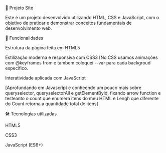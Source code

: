 
 
 🚀 Projeto Site 

Este é um projeto desenvolvido utilizando HTML, CSS e JavaScript, com o objetivo de praticar e demonstrar conceitos fundamentais de desenvolvimento web.

📌 Funcionalidades

Estrutura da página feita em HTML5

Estilização moderna e responsiva com CSS3
[No CSS usamos animações com @keyframes from e tambem coloquei --var para cada backgroud especifico.

Interatividade aplicada com JavaScript

[Aprofundando em Javascript e conheendo um pouco mais sobre queryselector, queryselectorAll e getElementById, fixando arrow function e testeanto o count que enumera itens do meu HTML e Lengh que diferente do Count retorna a quantidade total de itens]

🛠️ Tecnologias utilizadas

HTML5

CSS3

JavaScript (ES6+)
